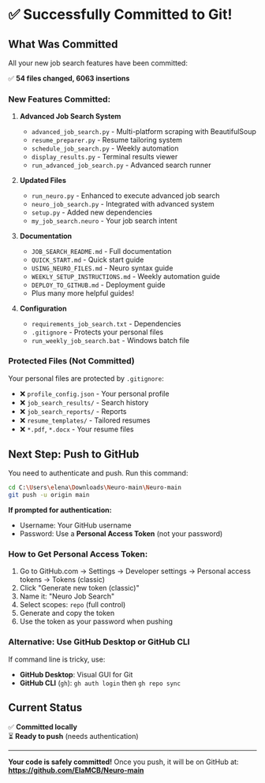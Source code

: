 # ✅ Successfully Committed to Git!

## What Was Committed

All your new job search features have been committed:

✅ **54 files changed, 6063 insertions**

### New Features Committed:

1. **Advanced Job Search System**
   - `advanced_job_search.py` - Multi-platform scraping with BeautifulSoup
   - `resume_preparer.py` - Resume tailoring system
   - `schedule_job_search.py` - Weekly automation
   - `display_results.py` - Terminal results viewer
   - `run_advanced_job_search.py` - Advanced search runner

2. **Updated Files**
   - `run_neuro.py` - Enhanced to execute advanced job search
   - `neuro_job_search.py` - Integrated with advanced system
   - `setup.py` - Added new dependencies
   - `my_job_search.neuro` - Your job search intent

3. **Documentation**
   - `JOB_SEARCH_README.md` - Full documentation
   - `QUICK_START.md` - Quick start guide
   - `USING_NEURO_FILES.md` - Neuro syntax guide
   - `WEEKLY_SETUP_INSTRUCTIONS.md` - Weekly automation guide
   - `DEPLOY_TO_GITHUB.md` - Deployment guide
   - Plus many more helpful guides!

4. **Configuration**
   - `requirements_job_search.txt` - Dependencies
   - `.gitignore` - Protects your personal files
   - `run_weekly_job_search.bat` - Windows batch file

### Protected Files (Not Committed)

Your personal files are protected by `.gitignore`:
- ❌ `profile_config.json` - Your personal profile
- ❌ `job_search_results/` - Search history
- ❌ `job_search_reports/` - Reports
- ❌ `resume_templates/` - Tailored resumes
- ❌ `*.pdf`, `*.docx` - Your resume files

## Next Step: Push to GitHub

You need to authenticate and push. Run this command:

```bash
cd C:\Users\elena\Downloads\Neuro-main\Neuro-main
git push -u origin main
```

**If prompted for authentication:**
- Username: Your GitHub username
- Password: Use a **Personal Access Token** (not your password)

### How to Get Personal Access Token:

1. Go to GitHub.com → Settings → Developer settings → Personal access tokens → Tokens (classic)
2. Click "Generate new token (classic)"
3. Name it: "Neuro Job Search"
4. Select scopes: `repo` (full control)
5. Generate and copy the token
6. Use the token as your password when pushing

### Alternative: Use GitHub Desktop or GitHub CLI

If command line is tricky, use:
- **GitHub Desktop**: Visual GUI for Git
- **GitHub CLI** (`gh`): `gh auth login` then `gh repo sync`

## Current Status

✅ **Committed locally**  
⏳ **Ready to push** (needs authentication)

---

**Your code is safely committed!** Once you push, it will be on GitHub at:
**https://github.com/ElaMCB/Neuro-main**

